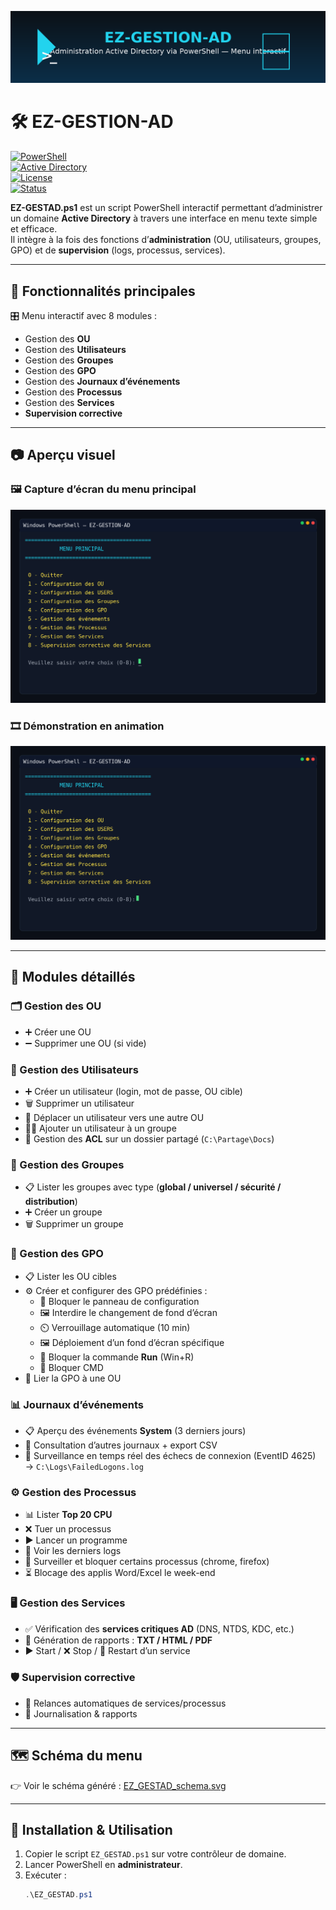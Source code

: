 <p align="center">
  <img src="./assets/banner_ezgestad.png" alt="EZ-GESTION-AD Banner" />
</p>

# 🛠️ EZ-GESTION-AD

[![PowerShell](https://img.shields.io/badge/PowerShell-5+-5391FE?logo=powershell&logoColor=white)](https://learn.microsoft.com/fr-fr/powershell/)  
[![Active Directory](https://img.shields.io/badge/Active%20Directory-Windows%20Server%202012%2B-2564AE?logo=windows&logoColor=white)](https://learn.microsoft.com/fr-fr/windows-server/identity/ad-ds/get-started/virtual-dc/active-directory-domain-services-overview)  
[![License](https://img.shields.io/badge/Licence-Pédagogique-green)](#-licence)  
[![Status](https://img.shields.io/badge/Status-Stable-brightgreen)]()  

**EZ-GESTAD.ps1** est un script PowerShell interactif permettant d’administrer un domaine **Active Directory** à travers une interface en menu texte simple et efficace.  
Il intègre à la fois des fonctions d’**administration** (OU, utilisateurs, groupes, GPO) et de **supervision** (logs, processus, services).

---

## 📌 Fonctionnalités principales

🎛️ Menu interactif avec 8 modules :
- Gestion des **OU**
- Gestion des **Utilisateurs**
- Gestion des **Groupes**
- Gestion des **GPO**
- Gestion des **Journaux d’événements**
- Gestion des **Processus**
- Gestion des **Services**
- **Supervision corrective**

---

## 📷 Aperçu visuel

### 🖼️ Capture d’écran du menu principal
![Screenshot Menu Principal](./assets/screenshot_menu.png)

### 🎞️ Démonstration en animation
![Demo GIF](./assets/demo_ezgestad.gif)

---

## 📂 Modules détaillés

### 🗂️ Gestion des OU
- ➕ Créer une OU  
- ➖ Supprimer une OU (si vide)  

### 👥 Gestion des Utilisateurs
- ➕ Créer un utilisateur (login, mot de passe, OU cible)  
- 🗑️ Supprimer un utilisateur  
- 🔄 Déplacer un utilisateur vers une autre OU  
- 👤➕ Ajouter un utilisateur à un groupe  
- 🔐 Gestion des **ACL** sur un dossier partagé (`C:\Partage\Docs`)  

### 👤 Gestion des Groupes
- 📋 Lister les groupes avec type (**global / universel / sécurité / distribution**)  
- ➕ Créer un groupe  
- 🗑️ Supprimer un groupe  

### 📜 Gestion des GPO
- 📋 Lister les OU cibles  
- ⚙️ Créer et configurer des GPO prédéfinies :
  - 🚫 Bloquer le panneau de configuration  
  - 🖼️ Interdire le changement de fond d’écran  
  - ⏲️ Verrouillage automatique (10 min)  
  - 🖼️ Déploiement d’un fond d’écran spécifique  
  - 🚫 Bloquer la commande **Run** (Win+R)  
  - 🚫 Bloquer CMD  
- 🔗 Lier la GPO à une OU  

### 📊 Journaux d’événements
- 📋 Aperçu des événements **System** (3 derniers jours)  
- 🔎 Consultation d’autres journaux + export CSV  
- 👀 Surveillance en temps réel des échecs de connexion (EventID 4625) → `C:\Logs\FailedLogons.log`  

### ⚙️ Gestion des Processus
- 📊 Lister **Top 20 CPU**  
- ❌ Tuer un processus  
- ▶️ Lancer un programme  
- 📄 Voir les derniers logs  
- 🚫 Surveiller et bloquer certains processus (chrome, firefox)  
- ⏳ Blocage des applis Word/Excel le week-end  

### 🖥️ Gestion des Services
- ✅ Vérification des **services critiques AD** (DNS, NTDS, KDC, etc.)  
- 📄 Génération de rapports : **TXT / HTML / PDF**  
- ▶️ Start / ❌ Stop / 🔄 Restart d’un service  

### 🛡️ Supervision corrective
- 🔄 Relances automatiques de services/processus  
- 📄 Journalisation & rapports  

---

## 🗺️ Schéma du menu

👉 Voir le schéma généré : [EZ_GESTAD_schema.svg](./EZ_GESTAD_schema.svg)

---

## 🚀 Installation & Utilisation

1. Copier le script `EZ_GESTAD.ps1` sur votre contrôleur de domaine.  
2. Lancer PowerShell en **administrateur**.  
3. Exécuter :  
   ```powershell
   .\EZ_GESTAD.ps1
